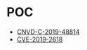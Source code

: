 # POC

* [CNVD-C-2019-48814](https://github.com/2357000166/POC/tree/master/CNVD-C-2019-48814)
* [CVE-2019-2618](https://github.com/2357000166/POC/tree/master/CVE-2019-2618)